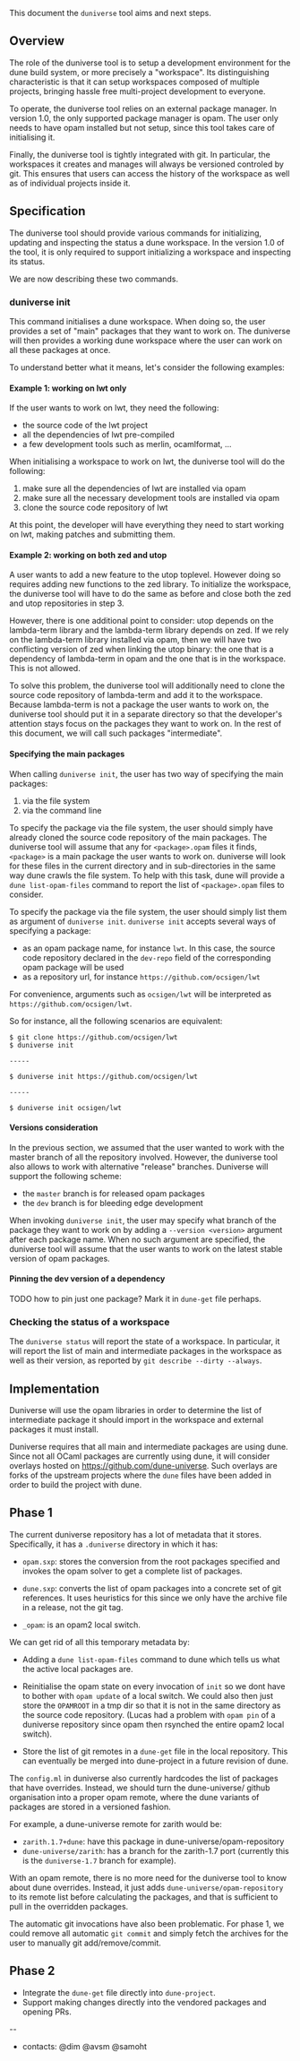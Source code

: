 This document the `duniverse` tool aims and next steps.

Overview
--------

The role of the duniverse tool is to setup a development environment for
the dune build system, or more precisely a "workspace". Its
distinguishing characteristic is that it can setup workspaces composed
of multiple projects, bringing hassle free multi-project development
to everyone.

To operate, the duniverse tool relies on an external package
manager. In version 1.0, the only supported package manager is
opam.  The user only needs to have opam installed but not setup,
since this tool takes care of initialising it.

Finally, the duniverse tool is tightly integrated with git. In
particular, the workspaces it creates and manages will always be
versioned controled by git. This ensures that users can access the
history of the workspace as well as of individual projects inside it.

Specification
-------------

The duniverse tool should provide various commands for initializing,
updating and inspecting the status a dune workspace. In the version
1.0 of the tool, it is only required to support initializing a
workspace and inspecting its status.

We are now describing these two commands.

### duniverse init

This command initialises a dune workspace. When doing so, the user
provides a set of "main" packages that they want to work on. The
duniverse will then provides a working dune workspace where the user
can work on all these packages at once.

To understand better what it means, let's consider the following
examples:

#### Example 1: working on lwt only

If the user wants to work on lwt, they need the following:

- the source code of the lwt project
- all the dependencies of lwt pre-compiled
- a few development tools such as merlin, ocamlformat, ...

When initialising a workspace to work on lwt, the duniverse tool will
do the following:

1. make sure all the dependencies of lwt are installed via opam
2. make sure all the necessary development tools are installed via opam
3. clone the source code repository of lwt

At this point, the developer will have everything they need to start
working on lwt, making patches and submitting them.

#### Example 2: working on both zed and utop

A user wants to add a new feature to the utop toplevel. However doing
so requires adding new functions to the zed library. To initialize the
workspace, the duniverse tool will have to do the same as before and
close both the zed and utop repositories in step 3.

However, there is one additional point to consider: utop depends on
the lambda-term library and the lambda-term library depends on zed. If
we rely on the lambda-term library installed via opam, then we will
have two conflicting version of zed when linking the utop binary: the
one that is a dependency of lambda-term in opam and the one that is in
the workspace. This is not allowed.

To solve this problem, the duniverse tool will additionally need to
clone the source code repository of lambda-term and add it to the
workspace. Because lambda-term is not a package the user wants to work
on, the duniverse tool should put it in a separate directory so that
the developer's attention stays focus on the packages they want to
work on. In the rest of this document, we will call such packages
"intermediate".

#### Specifying the main packages

When calling `duniverse init`, the user has two way of specifying the
main packages:

1. via the file system
2. via the command line

To specify the package via the file system, the user should simply
have already cloned the source code repository of the main
packages. The duniverse tool will assume that any for `<package>.opam`
files it finds, `<package>` is a main package the user wants to work
on. duniverse will look for these files in the current directory and
in sub-directories in the same way dune crawls the file system. To
help with this task, dune will provide a `dune list-opam-files`
command to report the list of `<package>.opam` files to consider.

To specify the package via the file system, the user should simply
list them as argument of `duniverse init`. `duniverse init` accepts
several ways of specifying a package:

- as an opam package name, for instance `lwt`. In this case, the
  source code repository declared in the `dev-repo` field of the
  corresponding opam package will be used
- as a repository url, for instance `https://github.com/ocsigen/lwt`

For convenience, arguments such as `ocsigen/lwt` will be interpreted
as `https://github.com/ocsigen/lwt`.

So for instance, all the following scenarios are equivalent:

```
$ git clone https://github.com/ocsigen/lwt
$ duniverse init

-----

$ duniverse init https://github.com/ocsigen/lwt

-----

$ duniverse init ocsigen/lwt
```

#### Versions consideration

In the previous section, we assumed that the user wanted to work with
the master branch of all the repository involved. However, the
duniverse tool also allows to work with alternative "release"
branches. Duniverse will support the following scheme:

- the `master` branch is for released opam packages
- the `dev` branch is for bleeding edge development

When invoking `duniverse init`, the user may specify what branch of
the package they want to work on by adding a `--version <version>`
argument after each package name. When no such argument are specified,
the duniverse tool will assume that the user wants to work on the
latest stable version of opam packages.

#### Pinning the dev version of a dependency

TODO how to pin just one package? Mark it in `dune-get` file perhaps.

### Checking the status of a workspace

The `duniverse status` will report the state of a workspace. In
particular, it will report the list of main and intermediate packages
in the workspace as well as their version, as reported by `git
describe --dirty --always`.

Implementation
--------------

Duniverse will use the opam libraries in order to determine the list
of intermediate package it should import in the workspace and external
packages it must install.

Duniverse requires that all main and intermediate packages are using
dune. Since not all OCaml packages are currently using dune, it will
consider overlays hosted on https://github.com/dune-universe. Such overlays
are forks of the upstream projects where the `dune` files have been
added in order to build the project with dune.

## Phase 1

The current duniverse repository has a lot of metadata that it stores.
Specifically, it has a `.duniverse` directory in which it has:

- `opam.sxp`: stores the conversion from the root packages specified
  and invokes the opam solver to get a complete list of packages.

- `dune.sxp`: converts the list of opam packages into a concrete set
  of git references. It uses heuristics for this since we only have
  the archive file in a release, not the git tag.

- `_opam`: is an opam2 local switch.

We can get rid of all this temporary metadata by:

- Adding a `dune list-opam-files` command to dune which tells us what the
  active local packages are.

- Reinitialise the opam state on every invocation of `init` so we dont
  have to bother with `opam update` of a local switch.  We could also
  then just store the `OPAMROOT` in a tmp dir so that it is not in the
  same directory as the source code repository. (Lucas had a problem
  with `opam pin` of a duniverse repository since opam then rsynched
  the entire opam2 local switch).

- Store the list of git remotes in a `dune-get` file in the local
  repository.  This can eventually be merged into dune-project in a
  future revision of dune.

The `config.ml` in duniverse also currently hardcodes the list of
packages that have overrides.  Instead, we should turn the
dune-universe/ github organisation into a proper opam remote, where
the dune variants of packages are stored in a versioned fashion.

For example, a dune-universe remote for zarith would be:

- `zarith.1.7+dune`: have this package in dune-universe/opam-repository
- `dune-universe/zarith`: has a branch for the zarith-1.7 port (currently
  this is the `duniverse-1.7` branch for example).

With an opam remote, there is no more need for the duniverse tool to know about
dune overrides.  Instead, it just adds `dune-universe/opam-repository` to its
remote list before calculating the packages, and that is sufficient to pull in
the overridden packages.

The automatic git invocations have also been problematic.  For phase 1,
we could remove all automatic `git commit` and simply fetch the archives
for the user to manually git add/remove/commit.

## Phase 2

- Integrate the `dune-get` file directly into `dune-project`.
- Support making changes directly into the vendored packages and opening PRs.

--
- contacts: @dim @avsm @samoht
